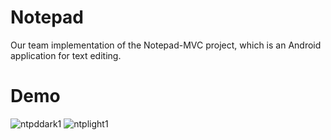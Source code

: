 # Notepad 
Our team implementation of the Notepad-MVC project, which is an Android application for text editing.

# Demo

![ntpddark1](https://github.com/bhaakl/Notepad-MVC-Pattern/assets/105732454/17aa8b09-06c0-4089-b483-791f6f603836)
![ntplight1](https://github.com/bhaakl/Notepad-MVC-Pattern/assets/105732454/f8047a94-b15c-48aa-bb1c-8862ffeab8e3)
